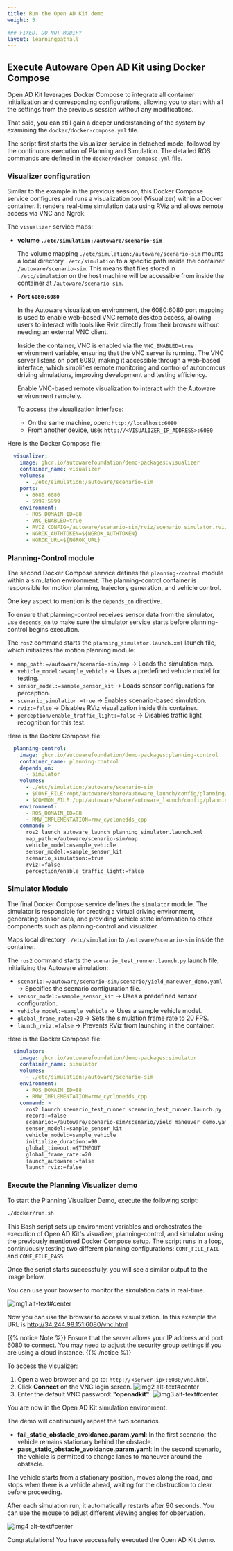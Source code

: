 ```yaml
---
title: Run the Open AD Kit demo
weight: 5

### FIXED, DO NOT MODIFY
layout: learningpathall
---
```


## Execute Autoware Open AD Kit using Docker Compose

Open AD Kit leverages Docker Compose to integrate all container initialization and corresponding configurations, allowing you to start with all the settings from the previous session without any modifications.

That said, you can still gain a deeper understanding of the system by examining the `docker/docker-compose.yml` file.

The script first starts the Visualizer service in detached mode, followed by the continuous execution of Planning and Simulation. The detailed ROS commands are defined in the `docker/docker-compose.yml` file.


### Visualizer configuration

Similar to the example in the previous session, this Docker Compose service configures and runs a visualization tool (Visualizer) within a Docker container. It renders real-time simulation data using RViz and allows remote access via VNC and Ngrok.

The `visualizer` service maps:

- **volume `./etc/simulation:/autoware/scenario-sim`**

  The volume mapping `./etc/simulation:/autoware/scenario-sim` mounts a local directory `./etc/simulation` to a specific path inside the container `/autoware/scenario-sim`. This means that files stored in `./etc/simulation` on the host machine will be accessible from inside the container at `/autoware/scenario-sim`.

- **Port `6080:6080`**

  In the Autoware visualization environment, the 6080:6080 port mapping is used to enable web-based VNC remote desktop access, allowing users to interact with tools like Rviz directly from their browser without needing an external VNC client.
  
  Inside the container, VNC is enabled via the `VNC_ENABLED=true` environment variable, ensuring that the VNC server is running. The VNC server listens on port 6080, making it accessible through a web-based interface, which simplifies remote monitoring and control of autonomous driving simulations, improving development and testing efficiency.

  Enable VNC-based remote visualization to interact with the Autoware environment remotely.

  To access the visualization interface:
	-	On the same machine, open: `http://localhost:6080`
	-	From another device, use: `http://<VISUALIZER_IP_ADDRESS>:6080`

Here is the Docker Compose file:

```yml
  visualizer:
    image: ghcr.io/autowarefoundation/demo-packages:visualizer
    container_name: visualizer
    volumes:
      - ./etc/simulation:/autoware/scenario-sim
    ports:
      - 6080:6080
      - 5999:5999
    environment:
      - ROS_DOMAIN_ID=88
      - VNC_ENABLED=true
      - RVIZ_CONFIG=/autoware/scenario-sim/rviz/scenario_simulator.rviz
      - NGROK_AUTHTOKEN=${NGROK_AUTHTOKEN}
      - NGROK_URL=${NGROK_URL}
```

### Planning-Control module

The second Docker Compose service defines the `planning-control` module within a simulation environment. The planning-control container is responsible for motion planning, trajectory generation, and vehicle control.

One key aspect to mention is the `depends_on` directive.

To ensure that planning-control receives sensor data from the simulator, use `depends_on` to make sure the simulator service starts before planning-control begins execution.

The `ros2` command starts the `planning_simulator.launch.xml` launch file, which initializes the motion planning module:

- `map_path:=/autoware/scenario-sim/map` → Loads the simulation map.
- `vehicle_model:=sample_vehicle` → Uses a predefined vehicle model for testing.
- `sensor_model:=sample_sensor_kit` → Loads sensor configurations for perception.
- `scenario_simulation:=true` → Enables scenario-based simulation.
- `rviz:=false` → Disables RViz visualization inside this container.
- `perception/enable_traffic_light:=false` → Disables traffic light recognition for this test.

Here is the Docker Compose file:

```yml
  planning-control:
    image: ghcr.io/autowarefoundation/demo-packages:planning-control
    container_name: planning-control
    depends_on:
      - simulator 
    volumes:
      - ./etc/simulation:/autoware/scenario-sim
      - $CONF_FILE:/opt/autoware/share/autoware_launch/config/planning/scenario_planning/lane_driving/behavior_planning/behavior_path_planner/autoware_behavior_path_static_obstacle_avoidance_module/static_obstacle_avoidance.param.yaml
      - $COMMON_FILE:/opt/autoware/share/autoware_launch/config/planning/scenario_planning/common/common.param.yaml
    environment:
      - ROS_DOMAIN_ID=88
      - RMW_IMPLEMENTATION=rmw_cyclonedds_cpp
    command: >
      ros2 launch autoware_launch planning_simulator.launch.xml
      map_path:=/autoware/scenario-sim/map
      vehicle_model:=sample_vehicle
      sensor_model:=sample_sensor_kit
      scenario_simulation:=true
      rviz:=false
      perception/enable_traffic_light:=false
```

### Simulator Module

The final Docker Compose service defines the `simulator` module. The simulator is responsible for creating a virtual driving environment, generating sensor data, and providing vehicle state information to other components such as planning-control and visualizer.

Maps local directory `./etc/simulation` to `/autoware/scenario-sim` inside the container.

The `ros2` command starts the `scenario_test_runner.launch.py` launch file, initializing the Autoware simulation:

- `scenario:=/autoware/scenario-sim/scenario/yield_maneuver_demo.yaml` → Specifies the scenario configuration file.
- `sensor_model:=sample_sensor_kit` → Uses a predefined sensor configuration.
- `vehicle_model:=sample_vehicle` → Uses a sample vehicle model.
- `global_frame_rate:=20` → Sets the simulation frame rate to 20 FPS.
- `launch_rviz:=false` → Prevents RViz from launching in the container.

Here is the Docker Compose file:

```yml
  simulator:
    image: ghcr.io/autowarefoundation/demo-packages:simulator
    container_name: simulator
    volumes:
      - ./etc/simulation:/autoware/scenario-sim
    environment:
      - ROS_DOMAIN_ID=88
      - RMW_IMPLEMENTATION=rmw_cyclonedds_cpp
    command: >
      ros2 launch scenario_test_runner scenario_test_runner.launch.py
      record:=false
      scenario:=/autoware/scenario-sim/scenario/yield_maneuver_demo.yaml
      sensor_model:=sample_sensor_kit
      vehicle_model:=sample_vehicle
      initialize_duration:=90
      global_timeout:=$TIMEOUT
      global_frame_rate:=20
      launch_autoware:=false
      launch_rviz:=false
```

### Execute the Planning Visualizer demo

To start the Planning Visualizer Demo, execute the following script:

```bash
./docker/run.sh
```

This Bash script sets up environment variables and orchestrates the execution of Open AD Kit's visualizer, planning-control, and simulator using the previously mentioned Docker Compose setup. The script runs in a loop, continuously testing two different planning configurations: `CONF_FILE_FAIL` and `CONF_FILE_PASS`.

Once the script starts successfully, you will see a similar output to the image below.

You can use your browser to monitor the simulation data in real-time.

![img1 alt-text#center](vnc_address.png "Figure 1: Execute run.sh")

Now you can use the browser to access visualization.
In this example the URL is http://34.244.98.151:6080/vnc.html

{{% notice Note %}}
Ensure that the server allows your IP address and port 6080 to connect. You may need to adjust the security group settings if you are using a cloud instance.
{{% /notice %}}

To access the visualizer:
1. Open a web browser and go to: `http://<server-ip>:6080/vnc.html`
2. Click **Connect** on the VNC login screen.
![img2 alt-text#center](openadkit_connect.jpg "Figure 2: Connect VNC")
3. Enter the default VNC password: **"openadkit"**.
![img3 alt-text#center](openadkit_passwd.jpg "Figure 3: Input VNC password")

You are now in the Open AD Kit simulation environment.

The demo will continuously repeat the two scenarios.
- **fail_static_obstacle_avoidance.param.yaml**: In the first scenario, the vehicle remains stationary behind the obstacle. 
- **pass_static_obstacle_avoidance.param.yaml**: In the second scenario, the vehicle is permitted to change lanes to maneuver around the obstacle.

The vehicle starts from a stationary position, moves along the road, and stops when there is a vehicle ahead, waiting for the obstruction to clear before proceeding.

After each simulation run, it automatically restarts after 90 seconds. You can use the mouse to adjust different viewing angles for observation.

![img4 alt-text#center](openadkit_1.gif "Figure 4: Simulation")

Congratulations! You have successfully executed the Open AD Kit demo.
